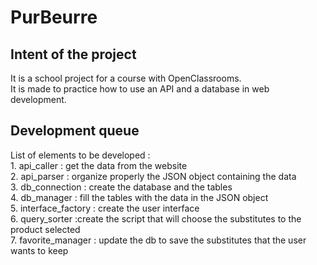 # PurBeurre

## Intent of the project

It is a school project for a course with OpenClassrooms.  
It is made to practice how to use an API and a database in web development.  

## Development queue

 List of elements to be developed :  
    1. api_caller : get the data from the website  
    2. api_parser : organize properly the JSON object containing the data  
    3. db_connection : create the database and the tables  
    4. db_manager : fill the tables with the data in the JSON object  
    5. interface_factory : create the user interface  
    6. query_sorter :create the script that will choose the substitutes to the product selected  
    7. favorite_manager : update the db to save the substitutes that the user wants to keep
